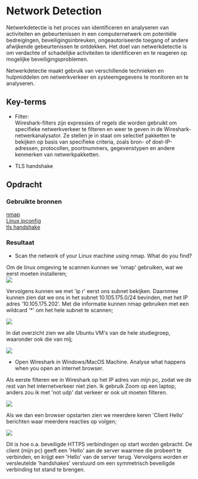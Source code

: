 # Network Detection

Netwerkdetectie is het proces van identificeren en analyseren van activiteiten en gebeurtenissen in een computernetwerk om potentiële bedreigingen, beveiligingsinbreuken, ongeautoriseerde toegang of andere afwijkende gebeurtenissen te ontdekken. Het doel van netwerkdetectie is om verdachte of schadelijke activiteiten te identificeren en te reageren op mogelijke beveiligingsproblemen.

Netwerkdetectie maakt gebruik van verschillende technieken en hulpmiddelen om netwerkverkeer en systeemgegevens te monitoren en te analyseren.

## Key-terms
- Filter:  
Wireshark-filters zijn expressies of regels die worden gebruikt om specifieke netwerkverkeer te filteren en weer te geven in de Wireshark-netwerkanalysator. Ze stellen je in staat om selectief pakketten te bekijken op basis van specifieke criteria, zoals bron- of doel-IP-adressen, protocollen, poortnummers, gegevenstypen en andere kenmerken van netwerkpakketten.

- TLS handshake

## Opdracht
### Gebruikte bronnen
[nmap](https://www.geeksforgeeks.org/nmap-command-in-linux-with-examples/)  
[Linux ipconfig](https://linuxconfig.org/linux-ipconfig-equivalent)  
[tls handshake](https://www.cloudflare.com/learning/ssl/what-happens-in-a-tls-handshake/)  


### Resultaat
- Scan the network of your Linux machine using nmap. What do you find?  

Om de linux omgeving te scannen kunnen we 'nmap' gebruiken, wat we eerst moeten installeren;  
![](..\00_includes\Security_pics\1\nmap_install.png)  

Vervolgens kunnen we met 'ip r' eerst ons subnet bekijken. Daarnmee kunnen zien dat we ons in het subnet 10.105.175.0/24 bevinden, met het IP adres '10.105.175.202'. Met die informatie kunnen nmap gebruiken met een wildcard '*' om het hele subnet te scannen;  

![](..\00_includes\Security_pics\1\nmap_scan.png)  

In dat overzicht zien we alle Ubuntu VM's van de hele studiegroep, waaronder ook die van mij;

![](..\00_includes\Security_pics\1\nmap_micha.png)  

- Open Wireshark in Windows/MacOS Machine. Analyse what happens when you open an internet browser.  

Als eerste filteren we in Wireshark op het IP adres van mijn pc, zodat we de rest van het internetverkeer niet zien. Ik gebruik Zoom op een laptop, anders zou ik met 'not udp' dat verkeer er ook uit moeten filteren.

![](..\00_includes\Security_pics\1\IP_src.png)

Als we dan een browser opstarten zien we meerdere keren 'Client Hello' berichten waar meerdere reacties op volgen;

![](..\00_includes\Security_pics\1\client_handshake.png)  

Dit is hoe o.a. beveiligde HTTPS verbindingen op start worden gebracht. De client (mijn pc) geeft een 'Hello' aan de server waarmee die probeert te verbinden, en krijgt een 'Hello' van de server terug. Vervolgens worden er versleutelde 'handshakes' verstuurd om een symmetrisch beveiligde verbinding tot stand te brengen.